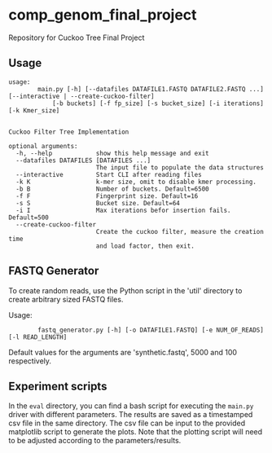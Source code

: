 # comp_genom_final_project
Repository for Cuckoo Tree Final Project

## Usage 
```
usage: 
        main.py [-h] [--datafiles DATAFILE1.FASTQ DATAFILE2.FASTQ ...] [--interactive | --create-cuckoo-filter] 
            [-b buckets] [-f fp_size] [-s bucket_size] [-i iterations] [-k Kmer_size]
    

Cuckoo Filter Tree Implementation

optional arguments:
  -h, --help            show this help message and exit
  --datafiles DATAFILES [DATAFILES ...]
                        The input file to populate the data structures
  --interactive         Start CLI after reading files
  -k K                  k-mer size, omit to disable kmer processing.
  -b B                  Number of buckets. Default=6500
  -f F                  Fingerprint size. Default=16
  -s S                  Bucket size. Default=64
  -i I                  Max iterations befor insertion fails. Default=500
  --create-cuckoo-filter
                        Create the cuckoo filter, measure the creation time
                        and load factor, then exit.
```

## FASTQ Generator
To create random reads, use the Python script in the 'util' directory to create arbitrary sized FASTQ files.

Usage:
```
        fastq_generator.py [-h] [-o DATAFILE1.FASTQ] [-e NUM_OF_READS] [-l READ_LENGTH]
```
Default values for the arguments are 'synthetic.fastq', 5000 and 100 respectively.

## Experiment scripts
In the `eval` directory, you can find a bash script for executing the `main.py` driver with different parameters. The results are saved as a timestamped csv file in the same directory. The csv file can be input to the provided matplotlib script to generate the plots. Note that the plotting script will need to be adjusted according to the parameters/results.